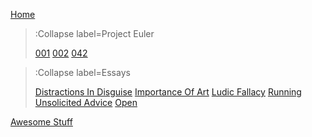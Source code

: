 [Home](/)

> :Collapse label=Project Euler
>
> [001](/euler/001)
> [002](/euler/002)
> [042](/euler/042)

> :Collapse label=Essays
>
> [Distractions In Disguise](/essays/distractions)
> [Importance Of Art](/essays/importance-art)
> [Ludic Fallacy](/essays/ludic-fallacy)
> [Running](/essays/running)
> [Unsolicited Advice](/essays/unsolicited)
> [Open](/essays/open)

[Awesome Stuff](/awesome/awesome)


